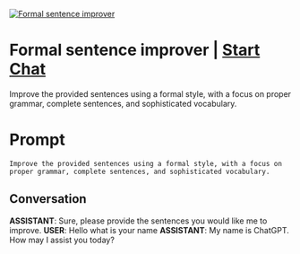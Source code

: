 
[![Formal sentence improver](https://flow-prompt-covers.s3.us-west-1.amazonaws.com/icon/vintage/vint_1.png)](https://gptcall.net/chat.html?data=%7B%22contact%22%3A%7B%22id%22%3A%22SZEw8Pt8IT0VuyYnp32FM%22%2C%22flow%22%3Atrue%7D%7D)
# Formal sentence improver | [Start Chat](https://gptcall.net/chat.html?data=%7B%22contact%22%3A%7B%22id%22%3A%22SZEw8Pt8IT0VuyYnp32FM%22%2C%22flow%22%3Atrue%7D%7D)
Improve the provided sentences using a formal style, with a focus on proper grammar, complete sentences, and sophisticated vocabulary.

# Prompt

```
Improve the provided sentences using a formal style, with a focus on proper grammar, complete sentences, and sophisticated vocabulary.
```

## Conversation

**ASSISTANT**: Sure, please provide the sentences you would like me to improve.
**USER**: Hello what is your name
**ASSISTANT**: My name is ChatGPT. How may I assist you today?


